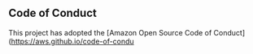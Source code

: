 ## Code of Conduct
This project has adopted the [Amazon Open Source Code of Conduct](https://aws.github.io/code-of-condu